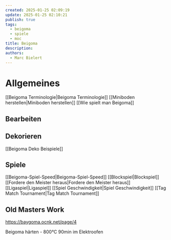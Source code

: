 ```yaml
---
created: 2025-01-25 02:09:19
update: 2025-01-25 02:10:21
publish: true
tags:
  - beigoma
  - spiele
  - moc
title: Beigoma
description: 
authors:
  - Marc Bielert
---
```


# Allgemeines

[[Beigoma Terminologie|Beigoma Terminologie]]
[[Miniboden herstellen|Miniboden herstellen]]
[[Wie spielt man Beigoma]]

## Bearbeiten

## Dekorieren

[[Beigoma Deko Beispiele]]

## Spiele

[[Beigoma-Spiel-Speed|Beigoma-Spiel-Speed]]
[[Blockspiel|Blockspiel]]
[[Fordere den Meister heraus|Fordere den Meister heraus]]
[[Ligaspiel|Ligaspiel]]
[[Spiel Geschwindigkeit|Spiel Geschwindigkeit]]
[[Tag Match Tournament|Tag Match Tournament]]

## Old Masters Work

https://baygoma.ocnk.net/page/4

Beigoma härten - 800°C 90min im Elektroofen
